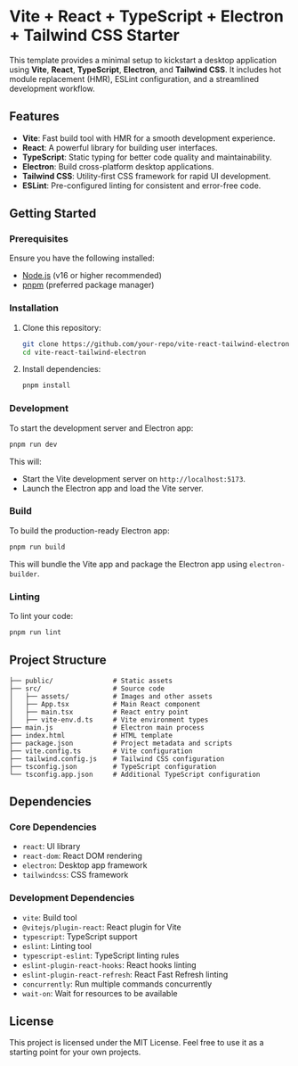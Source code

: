 # Vite + React + TypeScript + Electron + Tailwind CSS Starter

This template provides a minimal setup to kickstart a desktop application using **Vite**, **React**, **TypeScript**, **Electron**, and **Tailwind CSS**. It includes hot module replacement (HMR), ESLint configuration, and a streamlined development workflow.

## Features

- **Vite**: Fast build tool with HMR for a smooth development experience.
- **React**: A powerful library for building user interfaces.
- **TypeScript**: Static typing for better code quality and maintainability.
- **Electron**: Build cross-platform desktop applications.
- **Tailwind CSS**: Utility-first CSS framework for rapid UI development.
- **ESLint**: Pre-configured linting for consistent and error-free code.

## Getting Started

### Prerequisites

Ensure you have the following installed:

- [Node.js](https://nodejs.org/) (v16 or higher recommended)
- [pnpm](https://pnpm.io/) (preferred package manager)

### Installation

1. Clone this repository:

   ```bash
   git clone https://github.com/your-repo/vite-react-tailwind-electron.git
   cd vite-react-tailwind-electron
   ```

2. Install dependencies:

   ```bash
   pnpm install
   ```

### Development

To start the development server and Electron app:

```bash
pnpm run dev
```

This will:

- Start the Vite development server on `http://localhost:5173`.
- Launch the Electron app and load the Vite server.

### Build

To build the production-ready Electron app:

```bash
pnpm run build
```

This will bundle the Vite app and package the Electron app using `electron-builder`.

### Linting

To lint your code:

```bash
pnpm run lint
```

## Project Structure

```
├── public/               # Static assets
├── src/                  # Source code
│   ├── assets/           # Images and other assets
│   ├── App.tsx           # Main React component
│   ├── main.tsx          # React entry point
│   ├── vite-env.d.ts     # Vite environment types
├── main.js               # Electron main process
├── index.html            # HTML template
├── package.json          # Project metadata and scripts
├── vite.config.ts        # Vite configuration
├── tailwind.config.js    # Tailwind CSS configuration
├── tsconfig.json         # TypeScript configuration
└── tsconfig.app.json     # Additional TypeScript configuration
```

## Dependencies

### Core Dependencies

- `react`: UI library
- `react-dom`: React DOM rendering
- `electron`: Desktop app framework
- `tailwindcss`: CSS framework

### Development Dependencies

- `vite`: Build tool
- `@vitejs/plugin-react`: React plugin for Vite
- `typescript`: TypeScript support
- `eslint`: Linting tool
- `typescript-eslint`: TypeScript linting rules
- `eslint-plugin-react-hooks`: React hooks linting
- `eslint-plugin-react-refresh`: React Fast Refresh linting
- `concurrently`: Run multiple commands concurrently
- `wait-on`: Wait for resources to be available

## License

This project is licensed under the MIT License. Feel free to use it as a starting point for your own projects.
